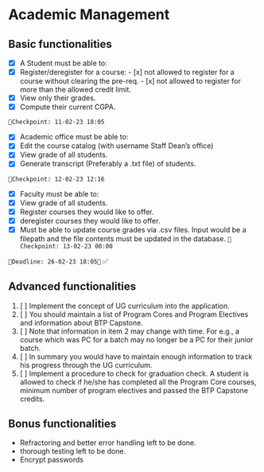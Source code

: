# Academic Management

## Basic functionalities
- [x]  A Student must be able to: 
  - [x]  Register/deregister for a course:
    - [x]  not allowed to register for a course without clearing the pre-req.
    - [x]  not allowed to register for more than the allowed credit limit.
  - [x]  View only their grades.
  - [x]  Compute their current CGPA. 

   ```📍Checkpoint: 11-02-23 18:05```

- [x]  Academic office must be able to:
  - [x]  Edit the course catalog (with username Staff Dean’s office)
  - [x]  View grade of all students.
  - [x]  Generate transcript (Preferably a .txt file) of students.
   
   ```📍Checkpoint: 12-02-23 12:16```

- [x]  Faculty must be able to:
  - [x]  View grade of all students.
  - [x]  Register courses they would like to offer.
  - [x]  deregister courses they would like to offer.
  - [x]  Must be able to update course grades via .csv files. Input would be a filepath and the file
contents must be updated in the database.
   ```📍Checkpoint: 13-02-23 00:00```

  ```👹Deadline: 26-02-23 18:05👺``` ✅
## Advanced functionalities
1. [ ] Implement the concept of UG curriculum into the application.
2. [ ] You should maintain a list of Program Cores and Program Electives and information about BTP
Capstone.
3. [ ] Note that information in item 2 may change with time. For e.g., a course which was PC for a
batch may no longer be a PC for their junior batch.
4. [ ] In summary you would have to maintain enough information to track his progress through the UG
curriculum.
5. [ ] Implement a procedure to check for graduation check. A student is allowed to check if he/she has
completed all the Program Core courses, minimum number of program electives and passed the
BTP Capstone credits.

## Bonus functionalities
- Refractoring and better error handling left to be done.
- thorough testing left to be done.
- Encrypt passwords